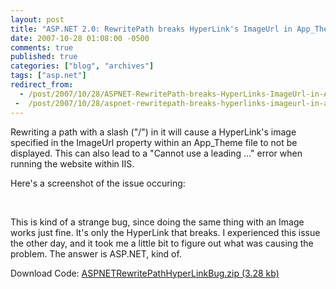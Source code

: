 ```yaml
---
layout: post
title: "ASP.NET 2.0: RewritePath breaks HyperLink's ImageUrl in App_Theme file when path with slash is rewritten"
date: 2007-10-28 01:08:00 -0500
comments: true
published: true
categories: ["blog", "archives"]
tags: ["asp.net"]
redirect_from: 
  - /post/2007/10/28/ASPNET-RewritePath-breaks-HyperLinks-ImageUrl-in-App_Theme-file-when-path-with-slash-is-rewritten
 -  /post/2007/10/28/aspnet-rewritepath-breaks-hyperlinks-imageurl-in-app_theme-file-when-path-with-slash-is-rewritten
---
```

<!-- more -->
<p>Rewriting&nbsp;a path with a slash ("/") in it will cause a HyperLink's image specified in the ImageUrl property within an App_Theme file to not be displayed. This can also lead to a "Cannot use a leading ..." error when running the website within IIS.</p>
<p>Here's a screenshot of the issue occuring:</p>
<p><img src="/images/postsASPNETRewritePathHyperLinkBug.png" alt="" />&nbsp;</p>
<p>This is kind of a strange bug, since doing the same thing with an Image works just fine. It's only the HyperLink that breaks. I experienced this issue the other day, and it took me a little bit to figure out what was causing the problem. The answer is ASP.NET, kind of.</p>
<p>Download Code: <a rel="enclosure" href="/file.axd?file=ASPNETRewritePathHyperLinkBug.zip">ASPNETRewritePathHyperLinkBug.zip (3.28 kb)</a></p>
